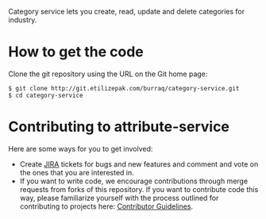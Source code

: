 Category service lets you create, read, update and delete categories for industry.

# How to get the code

Clone the git repository using the URL on the Git home page:

    $ git clone http://git.etilizepak.com/burraq/category-service.git
    $ cd category-service

# Contributing to attribute-service

Here are some ways for you to get involved:

* Create [JIRA](http://jira.etilizepak.com/browse/CAS) tickets for bugs and new features and comment and vote on the ones that you are interested in.
* If you want to write code, we encourage contributions through merge requests from forks of this repository. If you want to contribute code this way, please familiarize yourself with the process outlined for contributing to projects here: [Contributor Guidelines](http://git.etilizepak.com/automation/sde/wikis/Contributor-Guidelines).